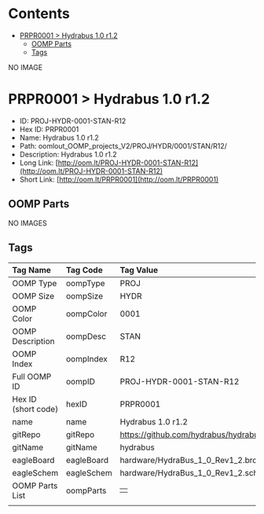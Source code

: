 



Contents
========

* [PRPR0001 > Hydrabus 1.0 r1.2](#prpr0001--hydrabus-10-r12)
	* [OOMP Parts](#oomp-parts)
	* [Tags](#tags)
  
NO IMAGE  
# PRPR0001 > Hydrabus 1.0 r1.2

- ID: PROJ-HYDR-0001-STAN-R12
- Hex ID: PRPR0001
- Name: Hydrabus 1.0 r1.2
- Path: oomlout_OOMP_projects_V2/PROJ/HYDR/0001/STAN/R12/
- Description: Hydrabus 1.0 r1.2
- Long Link: [http://oom.lt/PROJ-HYDR-0001-STAN-R12](http://oom.lt/PROJ-HYDR-0001-STAN-R12)
- Short Link: [http://oom.lt/PRPR0001](http://oom.lt/PRPR0001)

## OOMP Parts
  
NO IMAGES  
## Tags
  

|Tag Name|Tag Code|Tag Value|
| :--- | :--- | :--- |
|OOMP Type|oompType|PROJ|
|OOMP Size|oompSize|HYDR|
|OOMP Color|oompColor|0001|
|OOMP Description|oompDesc|STAN|
|OOMP Index|oompIndex|R12|
|Full OOMP ID|oompID|PROJ-HYDR-0001-STAN-R12|
|Hex ID (short code)|hexID|PRPR0001|
|name|name|Hydrabus 1.0 r1.2|
|gitRepo|gitRepo|https://github.com/hydrabus/hydrabus|
|gitName|gitName|hydrabus|
|eagleBoard|eagleBoard|hardware/HydraBus_1_0_Rev1_2.brd|
|eagleSchem|eagleSchem|hardware/HydraBus_1_0_Rev1_2.sch|
|OOMP Parts List|oompParts|<table><tr><td></td></tr></table>|
||||
